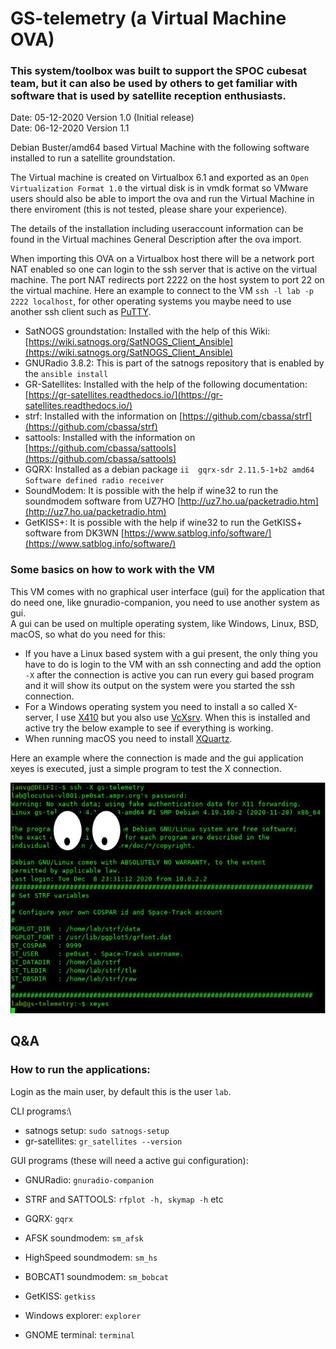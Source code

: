 # GS-telemetry (a Virtual Machine OVA)

### This system/toolbox was built to support the SPOC cubesat team, but it can also be used by others to get familiar with software that is used by satellite reception enthusiasts.

Date: 05-12-2020 Version 1.0 (Initial release)\
Date: 06-12-2020 Version 1.1


Debian Buster/amd64 based Virtual Machine with the following software installed to run a satellite groundstation.

The Virtual machine is created on Virtualbox 6.1 and exported as an `Open Virtualization Format 1.0` the virtual disk is in vmdk format so VMware users should also be able to import the ova and run the Virtual Machine in there enviroment (this is not tested, please share your experience).

The details of the installation including useraccount information can be found in the Virtual machines General Description after the ova import.

When importing this OVA on a Virtualbox host there will be a network port NAT enabled so one can login to the ssh server that is active on the virtual machine. The port NAT redirects port 2222 on the host system to port 22 on the virtual machine. Here an example to connect to the VM `ssh -l lab -p 2222 localhost`, for other operating systems you maybe need to use another ssh client such as [PuTTY](https://www.putty.org/).


- SatNOGS groundstation: Installed with the help of this Wiki: [https://wiki.satnogs.org/SatNOGS_Client_Ansible](https://wiki.satnogs.org/SatNOGS_Client_Ansible)
- GNURadio 3.8.2: This is part of the satnogs repository that is enabled by the `ansible install`
- GR-Satellites: Installed with the help of the following documentation: [https://gr-satellites.readthedocs.io/](https://gr-satellites.readthedocs.io/)
- strf: Installed with the information on [https://github.com/cbassa/strf](https://github.com/cbassa/strf)
- sattools: Installed with the information on [https://github.com/cbassa/sattools](https://github.com/cbassa/sattools)
- GQRX: Installed as a debian package `ii  gqrx-sdr 2.11.5-1+b2 amd64 Software defined radio receiver`
- SoundModem: It is possible with the help if wine32 to run the soundmodem software from UZ7HO [http://uz7.ho.ua/packetradio.htm](http://uz7.ho.ua/packetradio.htm)
- GetKISS+: It is possible with the help if wine32 to run the GetKISS+ software from DK3WN [https://www.satblog.info/software/](https://www.satblog.info/software/)

### Some basics on how to work with the VM

This VM comes with no graphical user interface (gui) for the application that do need one, like gnuradio-companion, you need to use another system as gui.\
A gui can be used on multiple operating system, like Windows, Linux, BSD, macOS, so what do you need for this:

- If you have a Linux based system with a gui present, the only thing you have to do is login to the VM with an ssh connecting and add the option `-X` after the connection is active you can run every gui based program and it will show its output on the system were you started the ssh connection.
- For a Windows operating system you need to install a so called X-server, I use [X410](https://x410.dev/) but you also use [VcXsrv](https://sourceforge.net/projects/vcxsrv/). When this is installed and active try the below example to see if everything is working.
- When running macOS you need to install [XQuartz](https://www.xquartz.org/).


Here an example where the connection is made and the gui application xeyes is executed, just a simple program to test the X connection.

<img src="images/gs-telemetry-xsession.jpg" alt="GS-Telemetry X session">

## Q&A

### How to run the applications:

Login as the main user, by default this is the user `lab`.

CLI programs:\
- satnogs setup: `sudo satnogs-setup`
- gr-satellites: `gr_satellites --version`

GUI programs (these will need a active gui configuration):

- GNURadio: `gnuradio-companion`
- STRF and SATTOOLS: `rfplot -h, skymap -h` etc
- GQRX: `gqrx`

- AFSK soundmodem: `sm_afsk`
- HighSpeed soundmodem: `sm_hs`
- BOBCAT1 soundmodem: `sm_bobcat`
- GetKISS: `getkiss`
- Windows explorer: `explorer`
- GNOME terminal: `terminal`




